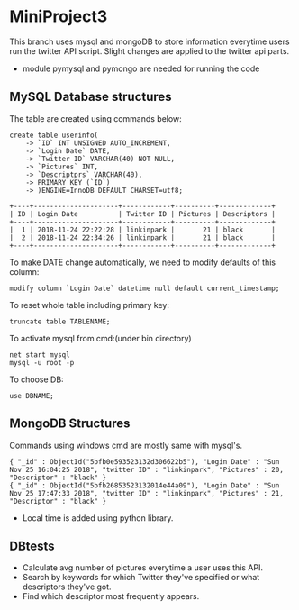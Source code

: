 
# MiniProject3
This branch uses mysql and mongoDB to store information everytime users run the twitter API script. Slight changes are applied to the twitter api parts.
* module pymysql and pymongo are needed for running the code
## MySQL Database structures
The table are created using commands below:
```
create table userinfo(
    -> `ID` INT UNSIGNED AUTO_INCREMENT,
    -> `Login Date` DATE,
    -> `Twitter ID` VARCHAR(40) NOT NULL,
    -> `Pictures` INT,
    -> `Descriptprs` VARCHAR(40),
    -> PRIMARY KEY (`ID`)
    -> )ENGINE=InnoDB DEFAULT CHARSET=utf8;
```
```
+----+---------------------+------------+----------+-------------+
| ID | Login Date          | Twitter ID | Pictures | Descriptors |
+----+---------------------+------------+----------+-------------+
|  1 | 2018-11-24 22:22:28 | linkinpark |       21 | black       |
|  2 | 2018-11-24 22:34:26 | linkinpark |       21 | black       |
+----+---------------------+------------+----------+-------------+
```
To make DATE change automatically, we need to modify defaults of this column:
```
modify column `Login Date` datetime null default current_timestamp;
```
To reset whole table including primary key:
```
truncate table TABLENAME;
```
To activate mysql from cmd:(under bin directory)
```
net start mysql
mysql -u root -p
```
To choose DB:
```
use DBNAME;
```
## MongoDB Structures
Commands using windows cmd are mostly same with mysql's.
```
{ "_id" : ObjectId("5bfb0e593523132d306622b5"), "Login Date" : "Sun Nov 25 16:04:25 2018", "twitter ID" : "linkinpark", "Pictures" : 20, "Descriptor" : "black" }
{ "_id" : ObjectId("5bfb26853523132014e44a09"), "Login Date" : "Sun Nov 25 17:47:33 2018", "twitter ID" : "linkinpark", "Pictures" : 21, "Descriptor" : "black" }
```
* Local time is added using python library.
## DBtests
* Calculate avg number of pictures everytime a user uses this API.
* Search by keywords for which Twitter they've specified or what descriptors they've got.
* Find which descriptor most frequently appears.

